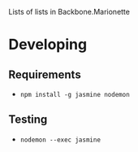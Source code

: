 Lists of lists in Backbone.Marionette

# Developing

## Requirements

* `npm install -g jasmine nodemon`

## Testing

* `nodemon --exec jasmine`
